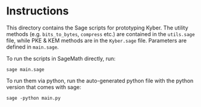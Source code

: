 # Instructions

This directory contains the Sage scripts for prototyping Kyber.
The utility methods (e.g. `bits_to_bytes`, `compress` etc.) are contained in the `utils.sage` file, while PKE & KEM methods are in the `Kyber.sage` file. Parameters are defined in `main.sage`.


To run the scripts in SageMath directly, run:
```
sage main.sage
```

To run them via python, run the auto-generated python file with the python version that comes with sage:

```
sage -python main.py
```
